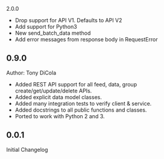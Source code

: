 2.0.0
- Drop support for API V1. Defaults to API V2
- Add support for Python3
- New send_batch_data method
- Add error messages from response body in RequestError

0.9.0
----
Author: Tony DiCola
- Added REST API support for all feed, data, group create/get/update/delete APIs.
- Added explicit data model classes.
- Added many integration tests to verify client & service.
- Added docstrings to all public functions and classes.
- Ported to work with Python 2 and 3.

0.0.1
----
Initial Changelog
